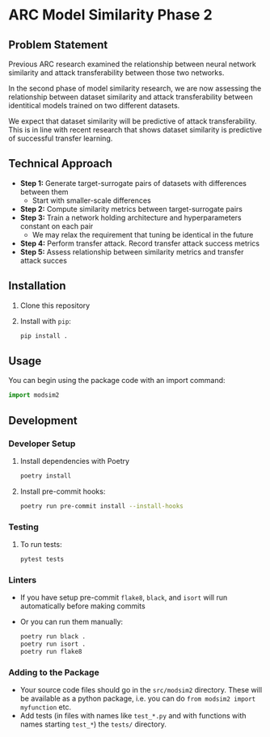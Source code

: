 # ARC Model Similarity Phase 2

## Problem Statement

Previous ARC research examined the relationship between neural network similarity and attack transferability between those two networks.

In the second phase of model similarity research, we are now assessing the relationship between dataset similarity and attack transferability between identitical models trained on two different datasets.

We expect that dataset similarity will be predictive of attack transferability. This is in line with recent research that shows dataset similarity is predictive of successful transfer learning.

## Technical Approach

- **Step 1:** Generate target-surrogate pairs of datasets with differences between them
  - Start with smaller-scale differences
- **Step 2:** Compute similarity metrics between target-surrogate pairs
- **Step 3:** Train a network holding architecture and hyperparameters constant on each pair
  - We may relax the requirement that tuning be identical in the future
- **Step 4:** Perform transfer attack. Record transfer attack success metrics
- **Step 5:** Assess relationship between similarity metrics and transfer attack succes

## Installation

1. Clone this repository

2. Install with `pip`:

   ```bash
   pip install .
   ```

## Usage

You can begin using the package code with an import command:

   ```python
   import modsim2
   ```

## Development

### Developer Setup

1. Install dependencies with Poetry

   ```bash
   poetry install
   ```

2. Install pre-commit hooks:

   ```bash
   poetry run pre-commit install --install-hooks
   ```

### Testing

1. To run tests:

    ```bash
    pytest tests
    ```

### Linters

- If you have setup pre-commit `flake8`, `black`, and `isort` will run automatically before making commits
- Or you can run them manually:

    ```bash
    poetry run black .
    poetry run isort .
    poetry run flake8
    ```

### Adding to the Package

- Your source code files should go in the `src/modsim2` directory. These will be available as a python package, i.e. you can do `from modsim2 import myfunction` etc.
- Add tests (in files with names like `test_*.py` and with functions with names starting `test_*`) the `tests/` directory.
